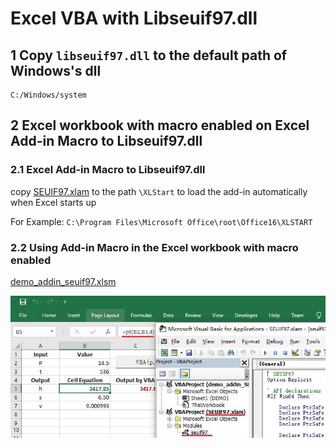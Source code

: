 #  Excel VBA with Libseuif97.dll  

## 1 Copy `libseuif97.dll` to the default path of Windows's dll

    C:/Windows/system

## 2 Excel workbook with macro enabled on Excel Add-in Macro to Libseuif97.dll

### 2.1 Excel Add-in Macro to Libseuif97.dll

copy [SEUIF97.xlam](./SEUIF97.xlam) to the path `\XLStart` to load the add-in automatically when Excel starts up
   
   For Example: `C:\Program Files\Microsoft Office\root\Office16\XLSTART`

### 2.2 Using Add-in Macro in the  Excel workbook with macro enabled 

[demo_addin_seuif97.xlsm](./demo_addin_seuif97.xlsm)

![demo_addin](./img/demo_addin.jpg)

